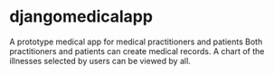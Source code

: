 # djangomedicalapp
A prototype medical app for medical practitioners and patients
Both practitioners and patients can create medical records.
A chart of the illnesses selected by users can be viewed by all.
